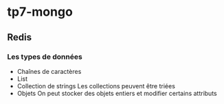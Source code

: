 # tp7-mongo



## Redis

### Les types de données

* Chaînes de caractères
* List
* Collection de strings
    Les collections peuvent être triées
* Objets
    On peut stocker des objets entiers et modifier certains attributs
